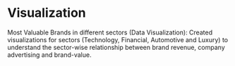 # Visualization
Most Valuable Brands in different sectors (Data Visualization): Created visualizations for sectors (Technology, Financial, Automotive and Luxury) to understand the sector-wise relationship between brand revenue, company advertising and brand-value.
